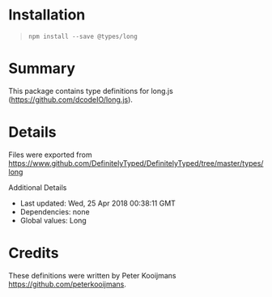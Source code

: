 # Installation
> `npm install --save @types/long`

# Summary
This package contains type definitions for long.js (https://github.com/dcodeIO/long.js).

# Details
Files were exported from https://www.github.com/DefinitelyTyped/DefinitelyTyped/tree/master/types/long

Additional Details
 * Last updated: Wed, 25 Apr 2018 00:38:11 GMT
 * Dependencies: none
 * Global values: Long

# Credits
These definitions were written by Peter Kooijmans <https://github.com/peterkooijmans>.
